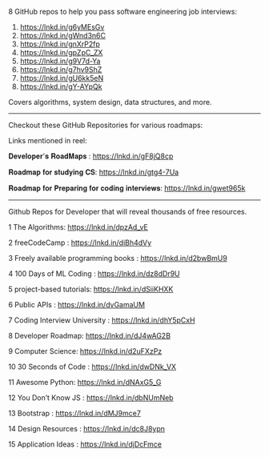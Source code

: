 8 GitHub repos to help you pass software engineering job interviews:

1. https://lnkd.in/g6yMEsGv 
2. https://lnkd.in/gWnd3n6C
3. https://lnkd.in/gnXrP2fp
4. https://lnkd.in/gpZpC_ZX
5. https://lnkd.in/g9V7d-Ya
6. https://lnkd.in/g7hv9ShZ
7. https://lnkd.in/gU6kk5eN
8. https://lnkd.in/gY-AYpQk

Covers algorithms, system design, data structures, and more.

***********

Checkout these GitHub Repositories for various roadmaps:

Links mentioned in reel:

𝐃𝐞𝐯𝐞𝐥𝐨𝐩𝐞𝐫'𝐬 𝐑𝐨𝐚𝐝𝐌𝐚𝐩𝐬 :
https://lnkd.in/gF8jQ8cp

𝐑𝐨𝐚𝐝𝐦𝐚𝐩 𝐟𝐨𝐫 𝐬𝐭𝐮𝐝𝐲𝐢𝐧𝐠 𝐂𝐒: 
https://lnkd.in/gtg4-7Ua

𝐑𝐨𝐚𝐝𝐦𝐚𝐩 𝐟𝐨𝐫 𝐏𝐫𝐞𝐩𝐚𝐫𝐢𝐧𝐠 𝐟𝐨𝐫 𝐜𝐨𝐝𝐢𝐧𝐠 𝐢𝐧𝐭𝐞𝐫𝐯𝐢𝐞𝐰𝐬:
https://lnkd.in/gwet965k

***********

Github Repos for Developer that will reveal thousands of free resources. 

1 The Algorithms: https://lnkd.in/dpzAd_vE

2 freeCodeCamp : https://lnkd.in/diBh4dVy

3 Freely available programming books : https://lnkd.in/d2bwBmU9

4 100 Days of ML Coding : https://lnkd.in/dz8dDr9U

5 project-based tutorials: https://lnkd.in/dSiiKHXK

6 Public APIs : https://lnkd.in/dvGamaUM

7 Coding Interview University : https://lnkd.in/dhY5pCxH

8 Developer Roadmap: https://lnkd.in/dJ4wAG2B

9 Computer Science: https://lnkd.in/d2uFXzPz

10 30 Seconds of Code : https://lnkd.in/dwDNk_VX

11 Awesome Python: https://lnkd.in/dNAxG5_G

12 You Don’t Know JS : https://lnkd.in/dbNUmNeb

13 Bootstrap : https://lnkd.in/dMJ9mce7

14 Design Resources : https://lnkd.in/dc8J8ypn

15 Application Ideas : https://lnkd.in/djDcFmce
